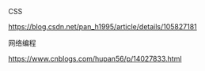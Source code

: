 CSS

https://blog.csdn.net/pan_h1995/article/details/105827181

网络编程

https://www.cnblogs.com/hupan56/p/14027833.html